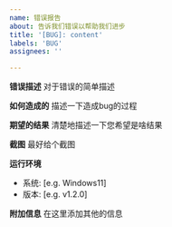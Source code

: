 ```yaml
---
name: 错误报告
about: 告诉我们错误以帮助我们进步
title: '[BUG]: content'
labels: 'BUG'
assignees: ''

---
```


**错误描述**
对于错误的简单描述

**如何造成的**
描述一下造成bug的过程

**期望的结果**
清楚地描述一下您希望是啥结果

**截图**
最好给个截图

**运行环境**
 - 系统: [e.g. Windows11]
 - 版本: [e.g. v1.2.0]

**附加信息**
在这里添加其他的信息

